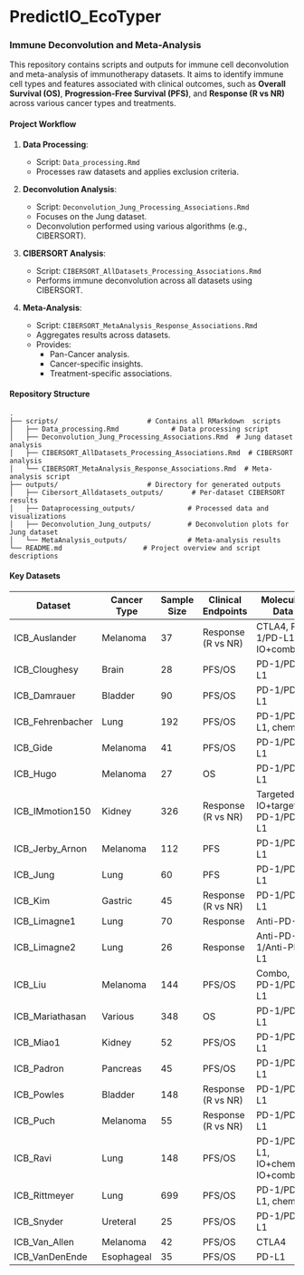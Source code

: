 # PredictIO_EcoTyper

### **Immune Deconvolution and Meta-Analysis**
This repository contains scripts and outputs for immune cell deconvolution and meta-analysis of immunotherapy datasets. It aims to identify immune cell types and features associated with clinical outcomes, such as **Overall Survival (OS)**, **Progression-Free Survival (PFS)**, and **Response (R vs NR)** across various cancer types and treatments.

#### **Project Workflow**
1. **Data Processing**:
   - Script: `Data_processing.Rmd`
   - Processes raw datasets and applies exclusion criteria.

2. **Deconvolution Analysis**:
   - Script: `Deconvolution_Jung_Processing_Associations.Rmd`
   - Focuses on the Jung dataset.
   - Deconvolution performed using various algorithms (e.g., CIBERSORT).

3. **CIBERSORT Analysis**:
   - Script: `CIBERSORT_AllDatasets_Processing_Associations.Rmd`
   - Performs immune deconvolution across all datasets using CIBERSORT.

4. **Meta-Analysis**:
   - Script: `CIBERSORT_MetaAnalysis_Response_Associations.Rmd`
   - Aggregates results across datasets.
   - Provides:
     - Pan-Cancer analysis.
     - Cancer-specific insights.
     - Treatment-specific associations.

#### **Repository Structure**
```plaintext
.
├── scripts/                      # Contains all RMarkdown  scripts
│   ├── Data_processing.Rmd             # Data processing script
│   ├── Deconvolution_Jung_Processing_Associations.Rmd  # Jung dataset analysis
│   ├── CIBERSORT_AllDatasets_Processing_Associations.Rmd  # CIBERSORT analysis
│   └── CIBERSORT_MetaAnalysis_Response_Associations.Rmd  # Meta-analysis script
├── outputs/                      # Directory for generated outputs
│   ├── Cibersort_Alldatasets_outputs/       # Per-dataset CIBERSORT results
│   ├── Dataprocessing_outputs/             # Processed data and visualizations
│   ├── Deconvolution_Jung_outputs/         # Deconvolution plots for Jung dataset
│   └── MetaAnalysis_outputs/               # Meta-analysis results
└── README.md                    # Project overview and script descriptions
```

#### **Key Datasets**
| Dataset         | Cancer Type     | Sample Size | Clinical Endpoints      | Molecular Data                     | PMID                                               |
|-----------------|-----------------|-----------------|-----------------|-----------------|-----------------|
| ICB_Auslander   | Melanoma        | 37          | Response (R vs NR)       | CTLA4, PD-1/PD-L1, IO+combo        | [30127394](https://pubmed.ncbi.nlm.nih.gov/30127394/) |
| ICB_Cloughesy   | Brain           | 28          | PFS/OS                   | PD-1/PD-L1                         | [30742122](https://pubmed.ncbi.nlm.nih.gov/30742122/) |
| ICB_Damrauer    | Bladder         | 90          | PFS/OS                   | PD-1/PD-L1                         | [36333289](https://pubmed.ncbi.nlm.nih.gov/36333289/) |
| ICB_Fehrenbacher| Lung            | 192         | PFS/OS                   | PD-1/PD-L1, chemo                  | [26970723](https://pubmed.ncbi.nlm.nih.gov/26970723/) |
| ICB_Gide        | Melanoma        | 41          | PFS/OS                   | PD-1/PD-L1                         | [30753825](https://pubmed.ncbi.nlm.nih.gov/30753825/) |
| ICB_Hugo        | Melanoma        | 27          | OS                       | PD-1/PD-L1                         | [26997480](https://pubmed.ncbi.nlm.nih.gov/26997480/) |
| ICB_IMmotion150 | Kidney          | 326         | Response (R vs NR)       | Targeted, IO+targeted, PD-1/PD-L1  | [29867230](https://pubmed.ncbi.nlm.nih.gov/29867230/) |
| ICB_Jerby_Arnon | Melanoma        | 112         | PFS                      | PD-1/PD-L1                         | [30388455](https://pubmed.ncbi.nlm.nih.gov/30388455/) |
| ICB_Jung        | Lung            | 60          | PFS                      | PD-1/PD-L1                         | [31537801](https://pubmed.ncbi.nlm.nih.gov/31537801/) |
| ICB_Kim         | Gastric         | 45          | Response (R vs NR)       | PD-1/PD-L1                         | [30013197](https://pubmed.ncbi.nlm.nih.gov/30013197/) |
| ICB_Limagne1    | Lung            | 70          | Response                 | Anti-PD-1                          | [35051357](https://pubmed.ncbi.nlm.nih.gov/35051357/) |
| ICB_Limagne2    | Lung            | 26          | Response                 | Anti-PD-1/Anti-PD-L1               | [35051357](https://pubmed.ncbi.nlm.nih.gov/35051357/) |
| ICB_Liu         | Melanoma        | 144         | PFS/OS                   | Combo, PD-1/PD-L1                  | [31792460](https://pubmed.ncbi.nlm.nih.gov/31792460/) |
| ICB_Mariathasan | Various         | 348         | OS                       | PD-1/PD-L1                         | [29443960](https://pubmed.ncbi.nlm.nih.gov/29443960/) |
| ICB_Miao1       | Kidney          | 52          | PFS/OS                   | PD-1/PD-L1                         | [29301960](https://pubmed.ncbi.nlm.nih.gov/29301960/) |
| ICB_Padron      | Pancreas        | 45          | PFS/OS                   | PD-1/PD-L1                         | [35662283](https://pubmed.ncbi.nlm.nih.gov/35662283/) |
| ICB_Powles      | Bladder         | 148         | Response (R vs NR)       | PD-1/PD-L1                         | [31686036](https://pubmed.ncbi.nlm.nih.gov/31686036/) |
| ICB_Puch        | Melanoma        | 55          | Response (R vs NR)       | PD-1/PD-L1                         | [33542239](https://pubmed.ncbi.nlm.nih.gov/33542239/) |
| ICB_Ravi        | Lung            | 148         | PFS/OS                   | PD-1/PD-L1, IO+chemo, IO+combo     | [37024582](https://pubmed.ncbi.nlm.nih.gov/37024582/) |
| ICB_Rittmeyer   | Lung            | 699         | PFS/OS                   | PD-1/PD-L1, chemo                  | [27979383](https://pubmed.ncbi.nlm.nih.gov/27979383/) |
| ICB_Snyder      | Ureteral        | 25          | PFS/OS                   | PD-1/PD-L1                         | [28552987](https://pubmed.ncbi.nlm.nih.gov/28552987/) |
| ICB_Van_Allen   | Melanoma        | 42          | PFS/OS                   | CTLA4                              | [26359337](https://pubmed.ncbi.nlm.nih.gov/26359337/) |
| ICB_VanDenEnde  | Esophageal      | 35          | PFS/OS                   | PD-L1                              | [33504550](https://pubmed.ncbi.nlm.nih.gov/33504550/) |
